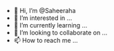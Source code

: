 - 👋 Hi, I’m @Saheeraha
- 👀 I’m interested in ...
- 🌱 I’m currently learning ...
- 💞️ I’m looking to collaborate on ...
- 📫 How to reach me ...

<!---
Saheeraha/Saheeraha is a ✨ special ✨ repository because its `README.md` (this file) appears on your GitHub profile.
You can click the Preview link to take a look at your changes.
--->
